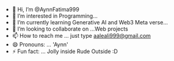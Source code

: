 - 👋 Hi, I’m @AynnFatima999
- 👀 I’m interested in Programming...
- 🌱 I’m currently learning Generative AI and Web3 Meta verse...
- 💞️ I’m looking to collaborate on ...Web projects
- 📫 How to reach me ... just type aaleali999@gmail.com
- 😄 Pronouns: ... 'Aynn'
- ⚡ Fun fact: ... Jolly inside Rude Outside :D


<!---
AynnFatima999/AynnFatima999 is a ✨ special ✨ repository because its `README.md` (this file) appears on your GitHub profile.
You can click the Preview link to take a look at your changes.
--->
